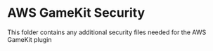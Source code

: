 # AWS GameKit Security
This folder contains any additional security files needed for the AWS GameKit plugin